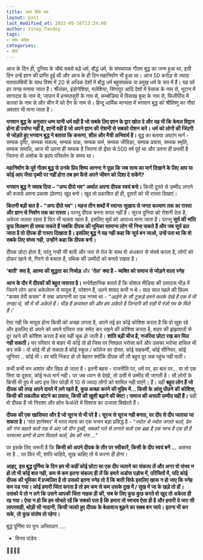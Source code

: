 ```yaml
---
title: अप्प दीपो भव
layout: post
last_modified_at: 2022-05-16T13:24:00
author: Vinay Pandey
tags:
- सोम संदेश
categories:
- दीर्घ
---
```

आज के दिन ही, दुनिया के चौथे सबसे बड़े धर्म, बौद्ध धर्म, के संस्थापक गौतम बुद्ध का जन्म हुआ था, इसी दिन उन्हें ज्ञान की प्राप्ति हुई थी और आज के ही दिन महानिर्वाण भी हुआ था। आज 50 करोड़ से ज्यादा मतावलंबियों के साथ विश्व में 20 से अधिक देशों में बौद्ध धर्म बहुसंख्यक या प्रमुख धर्म के रूप में हैं। यह पर्व हर जगह मनाया जाता है। श्रीलंका, इंडोनेशिया, मलेशिया, सिंगापुर आदि देशों में  वेसाक के नाम से, भूटान में सागादाव के नाम से, जापान में हनमतसुरी के नाम से, कम्बोडिया में विसाख बुचा के नाम से, फिलीपींस में  कारवां के नाम से और चीन में फो दैन के नाम से। हिन्दू धार्मिक मान्यता में भगवान बुद्ध को श्रीविष्णु का नौवां अवतार भी माना जाता है।  

**भगवान बुद्ध के अनुसार धम्म यानी धर्म वही है जो सबके लिए ज्ञान के द्वार खोल दे और यह भी कि केवल विद्वान होना ही पर्याप्त नहीं है, ज्ञानी वही है जो अपने ज्ञान की रोशनी से सबको रोशन करे। धर्म को लोगों की जिंदगी से जोड़ते हुए भगवान बुद्ध ने बताया कि करूणा, शील और मैत्री अनिवार्य है।** बुद्ध का बताया अष्टांग मार्ग - सम्यक दृष्टि, सम्यक संकल्प, सम्यक वाक, सम्यक कर्म, सम्यक जीविका, सम्यक प्रयास, सम्यक स्मृति, सम्यक समाधि, आज भी उतना ही सम्यक है जितना वो ईसा से 500 वर्ष पूर्व था और उतना ही प्रभावी है जितना वो अशोक के ह्रदय परिवर्तन के समय था।

**महानिर्वाण के पूर्व गौतम बुद्ध से उनके प्रिय शिष्य आनन्द ने पूछा कि जब सत्य का मार्ग दिखाने के लिए आप या कोई आप जैसा पृथ्वी पर नहीं होगा तब हम कैसे अपने जीवन को दिशा दे सकेंगे?**

**भगवान बुद्ध ने जवाब दिया – “अप्प दीपो भव” अर्थात अपना दीपक स्वयं बनो।** किसी दूसरे से उम्मीद लगाने की बजाये अपना प्रकाश (प्रेरणा) खुद बनो। खुद तो प्रकाशित हों ही, दूसरों को भी रास्ता दिखाएं। 

**कितनी बड़ी बात है - "अप्प दीपो भव"। महज तीन शब्दों में स्वान्तः सुखाय से जगत कल्याण तक का रास्ता और ज्ञान से निर्वाण तक का रास्ता।**  परन्तु दीपक बनना सरल नहीं है। सूरज दुनिया को रोशनी देता है, अकेला जलता रहता है फिर भी चलता रहता है, इसलिए सूर्य को आराध्य माना जाता है। परन्तु **सूर्य की भांति कुछ विलक्षण ही दमक सकते हैं जबकि दीपक की भूमिका सामान्य लोग भी निभा सकते हैं और जब सूर्य ढल जाता है तो दीपक ही रास्ता दिखाता है। इसलिए बुद्ध ने यह नही कहा कि सूर्य बन जाओ, उन्हें पता था कि वो सबके लिए संभव नही, उन्होंने कहा कि दीपक बनो।** 

दीपक छोटा होता है, परंतु नन्ही सी बाती और जरा से तेल के साथ वो अंधकार से संघर्ष करता है, लोगों को ठोकर खाने से, गिरने से बचाता है, पथिक की उम्मीदों को बनाये रखता है।  

**'बाती' क्या है, आत्मा की शुद्धता का निचोड़** 
और 
**'तेल' क्या है - व्यक्ति को समाज से जोड़ने वाला स्नेह** 

**आज के दौर में दीपकों की बहुत जरूरत है।** मनोवैज्ञानिक बताते हैं कि सोशल मीडिया की ठसाठस भीड़ में जितने लोग आज अकेलेपन से मायूस हैं, परेशान हैं, उतने शायद कभी न थे। साठ साल पहले की फ़िल्म "कसम तेरी कसम" में सबा अफगानी का एक नगमा था - 
*"आईने के सौ टुकड़े हमने करके देखे हैं*
*एक में भी तनहा थे, सौ में भी अकेले हैं।*
*भीड़ हैं क़यामत की और हम अकेले है*
*ज़िन्दगी की राहों में रंजो ग़म के मिले है।*'

ऐसा नही कि मायूस होना किसी को अच्छा लगता है, अपने तई  हर कोई कोशिश करता है कि वो खुश रहे और इसलिए वो अपने को अपने परिवार तक समेट कर रखने की कोशिश करता है, बाहर की झंझावातों से दूर रहने की कोशिश करता है बस यहीं चूक हो जाती है। **शांति बड़ी चीज है, नजरिया छोटा रख कर मिल नही सकती।** घर परिवार से बाहर भी कोई तो हो जिस पर निश्छल भरोसा करें और उसका भरोसा हासिल भी कर सकें। वो कोई भी हो सकता है कोई स्कूल / कॉलेज का दोस्त, कोई सहकर्मी, कोई सीनियर, कोई जूनियर .. कोई भी। पर यदि निकट हो तो बेहतर क्योंकि दीपक की लौ बहुत दूर तक पहुंच नही पाती।  

कभी कभी मन अशांत और खिन्न हो जाता है।  इतनी बहस -  राजनीति पर, धर्म पर, हर बात पर... या तो एक सिरा या दूसरा, कोई मध्य मार्ग नही। पर जब ध्यान से देखो, तो उसी में उम्मीद भी जागती है। सौ लोगों के किसी भी ग्रुप में आप इस सिर फोड़ी में 10 से ज्यादा लोगों को शामिल नही पाएंगे। हैं। वहीं **बहुत लोग हैं जो दीपक की तरह अपने दायरे में लगे रहते हैं, कुछ अच्छा करने की मुहिम में...  किसी के आंसू पोंछने की कोशिश, किसी की तकलीफ बांटने का प्रयास, किसी की खुशी बढ़ाने की चेष्टा। समाज की असली उम्मीद यही हैं।** यही वो दीपक हैं जो निराशा और क्षोभ केअंधेरे में विश्वस का उजाला बिखेरते हैं। 

**दीपक की एक खासियत और है जो सूरज से भी परे है। सूरज से सूरज नही बनता, पर दीप से दीप जलाया जा सकता है।** 'संत ज्ञानेश्वर' में भरत व्यास का एक भजन बड़ा प्रसिद्ध है - 
*"ज्योत से ज्योत जगाते चलो, प्रेम की गंगा बहाते चलो*
*राह में आए जो दीन दुखी, सबको गले से लगाते चलो* 
*एक ब्रह्म है एक सत्य है एक ही है परमात्मा*
 *प्राणों से प्राण मिलाते चलो, प्रेम की गंगा ..."*

पर इसके लिए जरूरी है कि **किसी को अपने दीपक के तौर पर स्वीकारें, किसी के दीप स्वयं बनें ...** असंभव सा है .. पर फिर भी, शांति चाहिये, सुख चाहिए तो ये करना ही होगा। 

**आइए, इस बुद्ध पूर्णिमा के दिन हम भी कहीं कोई छोटा सा एक दीप जलाने का संकल्प लें और अगर वो संभव न हो तो भी कोई बात नही, कम से कम इतना संकल्प ही लें कि हमारे अडोस पड़ोस में, परिचितों में, यदि कोई दीपक की भूमिका में प्रज्वलित है तो उसको इतना स्नेह तो दें कि बाती सिर्फ इसलिए खाक न हो जाए कि स्नेह कम पड गया। कोई हमारी चिंता करता है तो हम कम से कम उसके दुख में / सुख में जा के खड़े तो हों। उसको ये तो न लगे कि उसने आपकी चिंता नाहक ही की, सब के लिए कुछ कुछ करते वो खुद तो अकेला ही रह गया। ऐसा न हो कि हम सोचते रहें कि सबको पता है कि हमारा तो स्वभाव ऐसा ही है और हमारी ये जरा सी लापरवाही, थोड़ी सी नादानी,  किसी जलते हुए दीपक के बेआवाज बुझने का सबब बन जाये। इतना भी कर सके, तो कुछ संतोष तो रहेगा।**

बुद्ध पूर्णिमा पर  पुनः अभिवादन ....

- विनय पांडेय

🙏🌷🌷🙏


